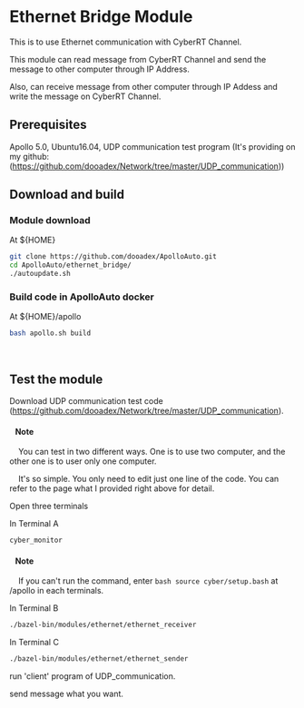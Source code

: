 
# Ethernet Bridge Module

This is to use Ethernet communication with CyberRT Channel.

This module can read message from CyberRT Channel and send the message to other computer through IP Address.

Also, can receive message from other computer through IP Addess and write the message on CyberRT Channel.
<br>

## Prerequisites
Apollo 5.0, Ubuntu16.04, UDP communication test program (It's providing on my github: (https://github.com/dooadex/Network/tree/master/UDP_communication))
<br>

## Download and build

### Module download
At ${HOME}

``` bash
git clone https://github.com/dooadex/ApolloAuto.git
cd ApolloAuto/ethernet_bridge/
./autoupdate.sh
```

### Build code in ApolloAuto docker
At ${HOME}/apollo
```bash
bash apollo.sh build
```
<br>

## Test the module
Download UDP communication test code (https://github.com/dooadex/Network/tree/master/UDP_communication).
<br>

#### &nbsp;&nbsp;&nbsp;Note
&nbsp;&nbsp;&nbsp; You can test in two different ways. One is to use two computer, and the other one is to user only one computer.

&nbsp;&nbsp;&nbsp; It's so simple. You only need to edit just one line of the code. You can refer to the page what I provided right above for detail.
<br>

Open three terminals

In Terminal A
```bash
cyber_monitor
```
#### &nbsp;&nbsp;&nbsp;Note
&nbsp;&nbsp;&nbsp; If you can't run the command, enter ```bash source cyber/setup.bash``` at /apollo in each terminals.
<br>

In Terminal B
```bash
./bazel-bin/modules/ethernet/ethernet_receiver
```

In Terminal C
```bash
./bazel-bin/modules/ethernet/ethernet_sender
```

run 'client' program of UDP_communication.

send message what you want.

